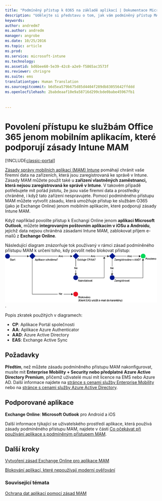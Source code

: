 ```yaml
---
title: "Podmíněný přístup k 0365 na základě aplikací | Dokumentace Microsoftu"
description: "Udělejte si představu o tom, jak vám podmíněný přístup MAM pomůže určit, které aplikace mají přístup ke službám O365."
keywords: 
author: andredm7
ms.author: andredm
manager: angrobe
ms.date: 10/25/2016
ms.topic: article
ms.prod: 
ms.service: microsoft-intune
ms.technology: 
ms.assetid: bd6bee60-5e39-42c8-a2e9-f5865ac3573f
ms.reviewer: chrisgre
ms.suite: ems
translationtype: Human Translation
ms.sourcegitcommit: b6d5ea579b675d85d4404f289db83055642ffddd
ms.openlocfilehash: 2babdeaaf10e9a58716d299cbde0babe45967fb1


---
```


# <a name="allow-only-mobile-apps-that-support-intune-mam-policies-to-access-office-365-services"></a>Povolení přístupu ke službám Office 365 jenom mobilním aplikacím, které podporují zásady Intune MAM

[!INCLUDE[classic-portal](../includes/classic-portal.md)]

[Zásady správy mobilních aplikací (MAM) Intune](protect-apps-and-data-with-microsoft-intune.md) pomáhají chránit vaše firemní data na zařízeních, která jsou zaregistrovaná ke správě v Intune. Zásady MAM můžete použít také u **zařízení vlastněných zaměstnanci, která nejsou zaregistrovaná ke správě v Intune**.  V takovém případě potřebujete mít pořád jistotu, že jsou vaše firemní data a prostředky chráněné, i když tato zařízení nespravujete. Pomocí podmíněného přístupu MAM můžete vytvořit zásadu, která umožňuje přístup ke službám O365 (jako je Exchange Online) jenom mobilním aplikacím, které podporují zásady Intune MAM.

Když například povolíte přístup k Exchangi Online jenom **aplikaci Microsoft Outlook**, můžete **integrovaným poštovním aplikacím v iOSu a Androidu**, jejichž data nejsou chráněná zásadami Intune MAM, zablokovat příjem e-mailů z **Exchange Online**.

Následující diagram znázorňuje tok používaný v rámci zásad podmíněného přístupu MAM k určení toho, kdy povolit nebo blokovat přístup: ![Diagram, který zobrazuje různá kritéria k určení, jestli se má povolit nebo blokovat přístup ](../media/mam-ca-decision-flow_simple.png).

Popis zkratek použitých v diagramech:
* **CP**: Aplikace Portál společnosti
* **AA**: Aplikace Azure Authenticator
* **AAD**: Azure Active Directory
* **EAS**: Exchange Active Sync

## <a name="prerequisites"></a>Požadavky
**Předtím**, než můžete zásadu podmíněného přístupu MAM nakonfigurovat, musíte mít **Enterprise Mobility + Security nebo předplatné Azure Active Directory Premium**, přičemž uživatelé musí mít licence na EMS nebo Azure AD. Další informace najdete na [stránce s cenami služby Enterprise Mobility](https://www.microsoft.com/en-us/cloud-platform/enterprise-mobility-pricing) nebo na [stránce s cenami služby Azure Active Directory](https://azure.microsoft.com/en-us/pricing/details/active-directory/).


## <a name="supported-apps"></a>Podporované aplikace
**Exchange Online**: **Microsoft Outlook** pro Android a iOS

Další informace týkající se uživatelského prostředí aplikace, která používá zásady podmíněného přístupu MAM, najdete v části [Co očekávat při používání aplikace s podmíněným přístupem MAM](use-apps-with-mam-ca.md).


## <a name="next-steps"></a>Další kroky
[Vytvoření zásad Exchange Online pro aplikace MAM](mam-ca-for-exchange-online.md)

[Blokování aplikací, které nepoužívají moderní ověřování](block-apps-with-no-modern-authentication.md)

### <a name="see-also"></a>Související témata

[Ochrana dat aplikací pomocí zásad MAM](protect-app-data-using-mobile-app-management-policies-with-microsoft-intune.md)



<!--HONumber=Dec16_HO2-->


